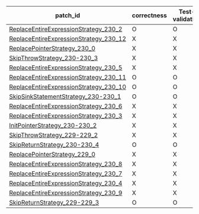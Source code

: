  | patch_id |correctness |Test-validation |NPEX-validation |
 |--- | --- | --- | --- | 
 | [ReplaceEntireExpressionStrategy_230_2](./patches/ReplaceEntireExpressionStrategy_230_2/patch.java#238) | O | O | X | 
 | [ReplaceEntireExpressionStrategy_230_12](./patches/ReplaceEntireExpressionStrategy_230_12/patch.java#238) | X | X | X | 
 | [ReplacePointerStrategy_230_0](./patches/ReplacePointerStrategy_230_0/patch.java#238) | X | X | X | 
 | [SkipThrowStrategy_230-230_3](./patches/SkipThrowStrategy_230-230_3/patch.java#238) | X | X | X | 
 | [ReplaceEntireExpressionStrategy_230_5](./patches/ReplaceEntireExpressionStrategy_230_5/patch.java#238) | X | X | X | 
 | [ReplaceEntireExpressionStrategy_230_11](./patches/ReplaceEntireExpressionStrategy_230_11/patch.java#238) | O | O | O | 
 | [ReplaceEntireExpressionStrategy_230_10](./patches/ReplaceEntireExpressionStrategy_230_10/patch.java#238) | O | O | X | 
 | [SkipSinkStatementStrategy_230-230_1](./patches/SkipSinkStatementStrategy_230-230_1/patch.java#238) | O | O | O | 
 | [ReplaceEntireExpressionStrategy_230_6](./patches/ReplaceEntireExpressionStrategy_230_6/patch.java#238) | X | X | X | 
 | [ReplaceEntireExpressionStrategy_230_3](./patches/ReplaceEntireExpressionStrategy_230_3/patch.java#238) | X | X | X | 
 | [InitPointerStrategy_230-230_2](./patches/InitPointerStrategy_230-230_2/patch.java#238) | X | X | X | 
 | [SkipThrowStrategy_229-229_2](./patches/SkipThrowStrategy_229-229_2/patch.java#237) | X | X | X | 
 | [SkipReturnStrategy_230-230_4](./patches/SkipReturnStrategy_230-230_4/patch.java#238) | O | O | O | 
 | [ReplacePointerStrategy_229_0](./patches/ReplacePointerStrategy_229_0/patch.java#237) | X | X | X | 
 | [ReplaceEntireExpressionStrategy_230_8](./patches/ReplaceEntireExpressionStrategy_230_8/patch.java#238) | X | X | X | 
 | [ReplaceEntireExpressionStrategy_230_7](./patches/ReplaceEntireExpressionStrategy_230_7/patch.java#238) | X | X | X | 
 | [ReplaceEntireExpressionStrategy_230_4](./patches/ReplaceEntireExpressionStrategy_230_4/patch.java#238) | X | X | X | 
 | [ReplaceEntireExpressionStrategy_230_9](./patches/ReplaceEntireExpressionStrategy_230_9/patch.java#238) | X | X | X | 
 | [SkipReturnStrategy_229-229_3](./patches/SkipReturnStrategy_229-229_3/patch.java#237) | O | O | O | 
